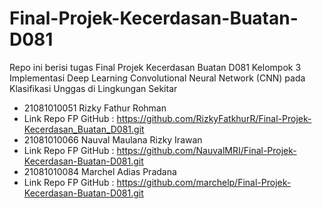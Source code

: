 # Final-Projek-Kecerdasan-Buatan-D081
Repo ini berisi tugas Final Projek Kecerdasan Buatan D081
Kelompok 3
Implementasi Deep Learning Convolutional Neural Network (CNN) pada Klasifikasi Unggas di Lingkungan Sekitar
- 21081010051 Rizky Fathur Rohman
- Link Repo FP GitHub : https://github.com/RizkyFatkhurR/Final-Projek-Kecerdasan_Buatan_D081.git
- 21081010066 Nauval Maulana Rizky Irawan
- Link Repo FP GitHub : https://github.com/NauvalMRI/Final-Projek-Kecerdasan-Buatan-D081.git
- 21081010084 Marchel Adias Pradana
- Link Repo FP GitHub : https://github.com/marchelp/Final-Projek-Kecerdasan-Buatan-D081.git
